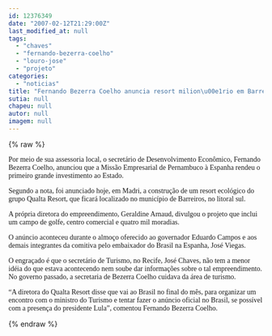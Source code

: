 ```yaml
---
id: 12376349
date: "2007-02-12T21:29:00Z"
last_modified_at: null
tags:
  - "chaves"
  - "fernando-bezerra-coelho"
  - "louro-jose"
  - "projeto"
categories:
  - "noticias"
title: "Fernando Bezerra Coelho anuncia resort milion\u00e1rio em Barreiros. Jos\u00e9 Chaves desconhece projeto"
sutia: null
chapeu: null
autor: null
imagem: null
---
```

{% raw %}
<p><P><FONT face=Verdana>Por meio de sua assessoria local, o secretário de Desenvolvimento Econômico, Fernando Bezerra Coelho, anunciou que a Missão Empresarial de Pernambuco à Espanha rendeu o primeiro grande investimento ao Estado. </FONT></P></p>
<p><P><FONT face=Verdana>Segundo a nota, foi anunciado hoje, em Madri, a construção de um resort ecológico do grupo Qualta Resort, que ficará localizado no município de Barreiros, no litoral sul. </FONT></P></p>
<p><P><FONT face=Verdana>A própria diretora do empreendimento, Geraldine Arnaud, divulgou o projeto que inclui um campo de golfe, centro comercial e quatro mil moradias. </FONT></P></p>
<p><P><FONT face=Verdana>O anúncio aconteceu durante o almoço oferecido ao governador Eduardo Campos e aos demais integrantes da comitiva pelo embaixador do Brasil na Espanha, José Viegas. </FONT></P></p>
<p><P><FONT face=Verdana>O engraçado é que o secretário de Turismo, no Recife, José Chaves, não tem a menor idéia do que estava acontecendo nem soube dar informações sobre o tal empreendimento. No governo passado, a secretaria de Bezerra Coelho cuidava da área de turismo.</FONT></P></p>
<p><P><FONT face=Verdana>“A diretora do Qualta Resort disse que vai ao Brasil no final do mês, para organizar um encontro com o ministro do Turismo e tentar fazer o anúncio oficial no Brasil, se possível com a presença do presidente Lula”, comentou Fernando Bezerra Coelho.</FONT></P> </p>
{% endraw %}